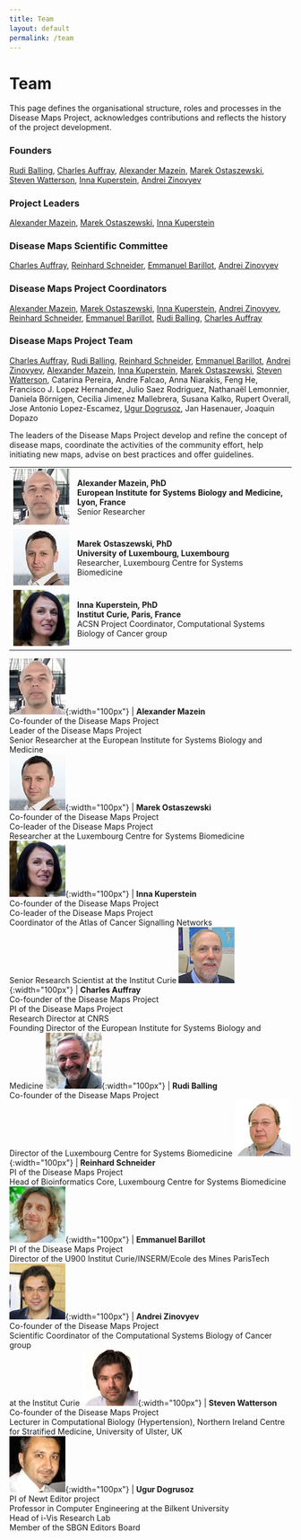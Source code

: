 ```yaml
---
title: Team
layout: default
permalink: /team
---
```


# Team

This page defines the organisational structure, roles and processes in the  Disease Maps Project, acknowledges contributions and reflects the history of the project development.

### Founders

[Rudi Balling](#RudiBalling), [Charles Auffray](#CharlesAuffray), [Alexander Mazein](#AlexanderMazein), [Marek Ostaszewski](#MarekOstaszewski), [Steven Watterson](#StevenWatterson), [Inna Kuperstein](#InnaKuperstein), [Andrei Zinovyev](#AndreiZinovyev)  

### Project Leaders

[Alexander Mazein](#AlexanderMazein), [Marek Ostaszewski](#MarekOstaszewski), [Inna Kuperstein](#InnaKuperstein)  

### Disease Maps Scientific Committee

[Charles Auffray](#CharlesAuffray), [Reinhard Schneider](#ReinhardSchneider), [Emmanuel Barillot](#EmmanuelBarillot), [Andrei Zinovyev](#AndreiZinovyev)  

### Disease Maps Project Coordinators

[Alexander Mazein](#AlexanderMazein), [Marek Ostaszewski](#MarekOstaszewski), [Inna Kuperstein](#InnaKuperstein), [Andrei Zinovyev](#AndreiZinovyev), [Reinhard Schneider](#ReinhardSchneider), [Emmanuel Barillot](#EmmanuelBarillot), [Rudi Balling](#RudiBalling), [Charles Auffray](#CharlesAuffray)  

### Disease Maps Project Team

[Charles Auffray](#CharlesAuffray), [Rudi Balling](#RudiBalling), [Reinhard Schneider](#ReinhardSchneider), [Emmanuel Barillot](#EmmanuelBarillot), [Andrei Zinovyev](#AndreiZinovyev), [Alexander Mazein](#AlexanderMazein), [Inna Kuperstein](#InnaKuperstein), [Marek Ostaszewski](#MarekOstaszewski), [Steven Watterson](#StevenWatterson), Catarina Pereira, Andre Falcao, Anna Niarakis, Feng He, Francisco J. Lopez Hernandez, Julio Saez Rodriguez, Nathanaël Lemonnier, Daniela Börnigen, Cecilia Jimenez Mallebrera, Susana Kalko, Rupert Overall, Jose Antonio Lopez-Escamez, [Ugur Dogrusoz](#UgurDogrusoz), Jan Hasenauer, Joaquin Dopazo  

<p>The leaders of the Disease Maps Project develop and refine the concept of disease maps, coordinate the activities of the community effort, help initiating new maps, advise on best practices and offer guidelines.</p>
<table>
<tr>
<td style="width: 100px;"><img src="../images/team/AlexanderMazein.jpg" alt="Alexander Mazein" /></td>
<td><strong>Alexander Mazein, PhD</strong><br /><strong>European Institute for Systems Biology and Medicine, Lyon, France</strong><br />Senior Researcher</td>
</tr>
<tr>
<td style="width: 100px;"><img src="../images/team/MarekOstaszewski.jpg" alt="Marek Ostaszewski" /></td>
<td><strong>Marek Ostaszewski, PhD</strong><br /><strong>University of Luxembourg, Luxembourg</strong><br />Researcher, Luxembourg Centre for Systems Biomedicine</td>
</tr>
<tr>
<td style="width: 100px;"><img src="../images/team/InnaKuperstein.jpg" alt="Inna Kuperstein" /></td>
<td><strong>Inna Kuperstein, PhD</strong><br /><strong>Institut Curie, Paris, France</strong><br />ACSN Project Coordinator, Computational Systems Biology of Cancer group</td>
</tr>
</table>

![](/images/team/AlexanderMazein.jpg){:width="100px"} | <a id="AlexanderMazein"><strong>Alexander Mazein</strong></a><br />Co-founder of the Disease Maps Project<br />Leader of the Disease Maps Project<br />Senior Researcher at the European Institute for Systems Biology and Medicine  
![](/images/team/MarekOstaszewski.jpg){:width="100px"} | <a id="MarekOstaszewski"><strong>Marek Ostaszewski</strong></a><br />Co-founder of the Disease Maps Project<br />Co-leader of the Disease Maps Project<br />Researcher at the Luxembourg Centre for Systems Biomedicine
![](/images/team/InnaKuperstein.jpg){:width="100px"} | <a id="InnaKuperstein"><strong>Inna Kuperstein</strong></a><br />Co-founder of the Disease Maps Project<br />Co-leader of the Disease Maps Project<br />Coordinator of the Atlas of Cancer Signalling Networks<br />Senior Research Scientist at the Institut Curie
![](/images/team/CharlesAuffray.jpg){:width="100px"} | <a id="CharlesAuffray"><strong>Charles Auffray</strong></a><br />Co-founder of the Disease Maps Project<br />PI of the Disease Maps Project<br />Research Director at CNRS<br />Founding Director of the European Institute for Systems Biology and Medicine
![](/images/team/RudiBalling.jpg){:width="100px"} | <a id="RudiBalling"><strong>Rudi Balling</strong></a><br />Co-founder of the Disease Maps Project<br />Director of the Luxembourg Centre for Systems Biomedicine
![](/images/team/ReinhardSchneider.jpg){:width="100px"} | <a id="ReinhardSchneider"><strong>Reinhard Schneider</strong></a><br />PI of the Disease Maps Project<br />Head of Bioinformatics Core, Luxembourg Centre for Systems Biomedicine
![](/images/team/EmmanuelBarillot.jpg){:width="100px"} | <a id="EmmanuelBarillot"><strong>Emmanuel Barillot</strong></a><br />PI of the Disease Maps Project<br />Director of the U900 Institut Curie/INSERM/Ecole des Mines ParisTech
![](/images/team/AndreiZinovyev.jpg){:width="100px"} | <a id="AndreiZinovyev"><strong>Andrei Zinovyev</strong></a><br />Co-founder of the Disease Maps Project<br />Scientific Coordinator of the Computational Systems Biology of Cancer group<br />at the Institut Curie
![](/images/team/StevenWatterson.jpg){:width="100px"} | <a id="StevenWatterson"><strong>Steven Watterson</strong></a><br />Co-founder of the Disease Maps Project<br />Lecturer in Computational Biology (Hypertension), Northern Ireland Centre <br />for Stratified Medicine, University of Ulster, UK  
![](/images/team/UgurDogrusoz.jpg){:width="100px"} | <a id="UgurDogrusoz"><strong>Ugur Dogrusoz</strong></a><br />PI of Newt Editor project<br />Professor in Computer Engineering at the Bilkent University<br />Head of i-Vis Research Lab<br />Member of the SBGN Editors Board

